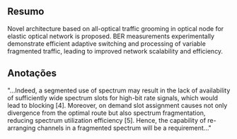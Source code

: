 ## Resumo

Novel architecture based on all-optical traffic grooming in optical node for elastic optical network is proposed. BER measurements experimentally demonstrate efficient adaptive switching and processing of variable fragmented traffic, leading to improved network scalability and efficiency.


## Anotações

"...Indeed, a segmented use of spectrum may result in the lack of availability of sufficiently wide spectrum slots for high-bit rate signals, which would lead to blocking [4]. Moreover, on demand slot assignment causes not only divergence from the optimal route but also spectrum fragmentation, reducing spectrum utilization efficiency [5]. Hence, the capability of re-arranging channels in a fragmented spectrum will be a requirement..."

